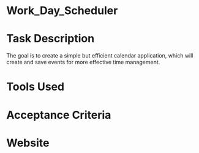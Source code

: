 # Work_Day_Scheduler

# Task Description
The goal is to create a simple but efficient calendar application, which will create and save events for more effective time management.

# Tools Used

# Acceptance Criteria

# Website
